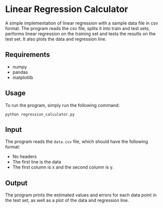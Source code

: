 # Linear Regression Calculator

A simple implementation of linear regression with a sample data file in csv format. The program reads the csv file, splits it into train and test sets, performs linear regression on the training set and tests the results on the test set. It also plots the data and regression line.

## Requirements
* numpy
* pandas
* matplotlib

## Usage

To run the program, simply run the following command:

```
python regression_calculator.py
```

## Input

The program reads the `data.csv` file, which should have the following format:
- No headers
- The first line is the data
- The first column is x and the second column is y.

## Output

The program prints the estimated values and errors for each data point in the test set, as well as a plot of the data and regression line.
